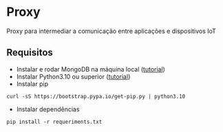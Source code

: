 # Proxy

Proxy para intermediar a comunicação entre aplicações e dispositivos IoT

## Requisitos

* Instalar e rodar MongoDB na máquina local ([tutorial](https://www.mongodb.com/docs/manual/tutorial/install-mongodb-on-ubuntu/))
* Instalar Python3.10 ou superior ([tutorial](https://computingforgeeks.com/how-to-install-python-on-ubuntu-linux-system/))
* Instalar pip
```
curl -sS https://bootstrap.pypa.io/get-pip.py | python3.10
```
* Instalar dependências 
```
pip install -r requeriments.txt
```

